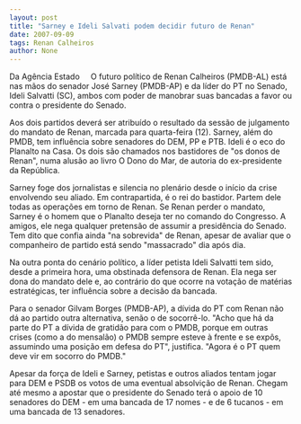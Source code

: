 ```yaml
---
layout: post
title: "Sarney e Ideli Salvati podem decidir futuro de Renan"
date: 2007-09-09
tags: Renan Calheiros
author: None
---
```

Da Ag&ecirc;ncia Estado 
&nbsp;
&nbsp;
O futuro pol&iacute;tico de Renan Calheiros (PMDB-AL) est&aacute; nas m&atilde;os do senador Jos&eacute; Sarney (PMDB-AP) e da l&iacute;der do PT no Senado, Ideli Salvatti (SC), ambos com poder de manobrar suas bancadas a favor ou contra o presidente do Senado. 

Aos dois partidos dever&aacute; ser atribu&iacute;do o resultado da sess&atilde;o de julgamento do mandato de Renan, marcada para quarta-feira (12). Sarney, al&eacute;m do PMDB, tem influ&ecirc;ncia sobre senadores do DEM, PP e PTB. Ideli &eacute; o eco do Planalto na Casa. Os dois s&atilde;o chamados nos bastidores de &quot;os donos de Renan&quot;, numa alus&atilde;o ao livro O Dono do Mar, de autoria do ex-presidente da Rep&uacute;blica. 

Sarney foge dos jornalistas e silencia no plen&aacute;rio desde o in&iacute;cio da crise envolvendo seu aliado. Em contrapartida, &eacute; o rei do bastidor. Partem dele todas as opera&ccedil;&otilde;es em torno de Renan. Se Renan perder o mandato, Sarney &eacute; o homem que o Planalto deseja ter no comando do Congresso. A amigos, ele nega qualquer pretens&atilde;o de assumir a presid&ecirc;ncia do Senado. Tem dito que confia ainda &quot;na sobrevida&quot; de Renan, apesar de avaliar que o companheiro de partido est&aacute; sendo &quot;massacrado&quot; dia ap&oacute;s dia. 

Na outra ponta do cen&aacute;rio pol&iacute;tico, a l&iacute;der petista Ideli Salvatti tem sido, desde a primeira hora, uma obstinada defensora de Renan. Ela nega ser dona do mandato dele e, ao contr&aacute;rio do que ocorre na vota&ccedil;&atilde;o de mat&eacute;rias estrat&eacute;gicas, ter influ&ecirc;ncia sobre a decis&atilde;o da bancada. 

Para o senador Gilvam Borges (PMDB-AP), a d&iacute;vida do PT com Renan n&atilde;o d&aacute; ao partido outra alternativa, sen&atilde;o o de socorr&ecirc;-lo. &quot;Acho que h&aacute; da parte do PT a d&iacute;vida de gratid&atilde;o para com o PMDB, porque em outras crises (como a do mensal&atilde;o) o PMDB sempre esteve &agrave; frente e se exp&ocirc;s, assumindo uma posi&ccedil;&atilde;o em defesa do PT&quot;, justifica. &quot;Agora &eacute; o PT quem deve vir em socorro do PMDB.&quot; 

Apesar da for&ccedil;a de Ideli e Sarney, petistas e outros aliados tentam jogar para DEM e PSDB os votos de uma eventual absolvi&ccedil;&atilde;o de Renan. Chegam at&eacute; mesmo a apostar que o presidente do Senado ter&aacute; o apoio de 10 senadores do DEM - em uma bancada de 17 nomes - e de 6 tucanos - em uma bancada de 13 senadores.
&nbsp; 